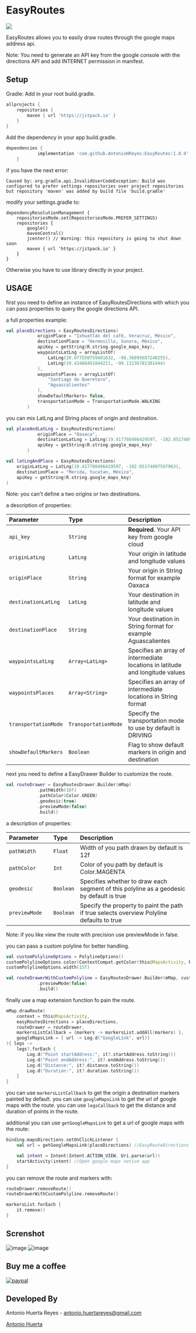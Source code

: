 # EasyRoutes
[![](https://jitpack.io/v/AntonioHReyes/EasyRoutes.svg)](https://jitpack.io/#AntonioHReyes/EasyRoutes)

EasyRoutes allows you to easily draw routes through the google maps address api.

Note: You need to generate an API key from the google console with the directions API and add INTERNET permission in manifest.

## Setup
Gradle:
Add in your root build.gradle.

```gradle
allprojects {
    repositories {
        maven { url 'https://jitpack.io' }
    }
}
```

Add the dependency in your app build.gradle.

```gradle
dependencies {
	        implementation 'com.github.AntonioHReyes:EasyRoutes:1.0.9'
	}
```

if you have the next error:

```
Caused by: org.gradle.api.InvalidUserCodeException: Build was configured to prefer settings repositories over project repositories but repository 'maven' was added by build file 'build.gradle'
```

modify your settings.gradle to:
```
dependencyResolutionManagement {
    repositoriesMode.set(RepositoriesMode.PREFER_SETTINGS)
    repositories {
        google()
        mavenCentral()
        jcenter() // Warning: this repository is going to shut down soon
        maven { url 'https://jitpack.io' }
    }
}
```

Otherwise you have to use library directly in your project.

## USAGE

first you need to define an instance of EasyRoutesDirections with which
you can pass properties to query the google directions API.

a full properties example:

```kotlin
val placeDirections = EasyRoutesDirections(
            originPlace = "Ixhuatlán del café, Veracruz, México",
            destinationPlace = "Hermosillo, Sonora, México",
            apiKey = getString(R.string.google_maps_key),
            waypointsLatLng = arrayListOf(
                LatLng(20.077550759401632, -98.36895687240255),
                LatLng(19.43488491844211, -99.13136781301444)
            ),
            waypointsPlaces = arrayListOf(
                "Santiago de Queretaro",
                "Aguascalientes"
            ),
            showDefaultMarkers= false,
            transportationMode = TransportationMode.WALKING
        )
```

you can mix LatLng and String places of origin and destination.

```kotlin
val placeAndLatLng = EasyRoutesDirections(
            originPlace = "Oaxaca",
            destinationLatLng = LatLng(19.417708496429597, -102.05174097597963),
            apiKey = getString(R.string.google_maps_key)
        )

val latLngAndPlace = EasyRoutesDirections(
    originLatLng = LatLng(19.417708496429597, -102.05174097597963),
    destinationPlace = "Merida, Yucatan, México",
    apiKey = getString(R.string.google_maps_key)
)
```

Note: you can't define a two origins or two destinations.

a description of properties:

| Parameter             | Type                  | Description                                                                        |
| :--------             | :-------              | :----------------------------------------------------------------------------------|
| `api_key`             | `String`              | **Required**. Your API key from google cloud                                       |
| `originLatLng`        | `LatLng`              | Your origin in latitude and longitude values                                        |
| `originPlace`         | `String`              | Your origin in String format for example Oaxaca                                    |
| `destinationLatLng`   | `LatLng`              | Your destination in latitude and longitude values                                   |
| `destinationPlace`    | `String`              | Your destination in String format for example Aguascalientes                       |
| `waypointsLatLng`     | `Array<LatLng>`       | Specifies an array of intermediate locations in latitude and longitude values        |
| `waypointsPlaces`     | `Array<String>`       | Specifies an array of intermediate locations in String format                      |
| `transportationMode`  | `TransportationMode`  | Specify the transportation mode to use by default is DRIVING                       |
| `showDefaultMarkers`  | `Boolean`             | Flag to show default markers in origin and destination                             |

next you need to define a EasyDrawer Builder to customize the route.

```kotlin
val routeDrawer = EasyRoutesDrawer.Builder(mMap)
            .pathWidth(10f)
            .pathColor(Color.GREEN)
            .geodesic(true)
            .previewMode(false)
            .build()
```

a description of properties:

| Parameter             | Type                  | Description                                                                                       |
| :--------             | :-------              | :-------------------------------------------------------------------------------------            |
| `pathWidth`           | `Float`               | Width of you path drawn by default is 12f                                                        |
| `pathColor`           | `Int`                 | Color of you path by default is Color.MAGENTA                                                     |
| `geodesic`            | `Boolean`             | Specifies whether to draw each segment of this polyline as a geodesic by default is true          |
| `previewMode      `   | `Boolean`             | Specify the property to paint the path if true selects overview Polyline defaults to true         |

Note: if you like view the route with precision use previewMode in false.

you can pass a custom polyline for better handling.
```kotlin
val customPolylineOptions = PolylineOptions()
customPolylineOptions.color(ContextCompat.getColor(this@MapsActivity, R.color.red))
customPolylineOptions.width(15f)

val routeDrawerWithCustomPolyline = EasyRoutesDrawer.Builder(mMap, customPolylineOptions)
            .previewMode(false)
            .build()
```

finally use a map extension function fo pain the route.
```kotlin
mMap.drawRoute(
    context = this@MapsActivity,
    easyRoutesDirections = placeDirections,
    routeDrawer = routeDrawer,
    markersListCallback = {markers -> markersList.addAll(markers) },
    googleMapsLink = { url -> Log.d("GoogleLink", url)}
){ legs ->
    legs?.forEach {
        Log.d("Point startAddress:", it?.startAddress.toString())
        Log.d("Point endAddress:", it?.endAddress.toString())
        Log.d("Distance:", it?.distance.toString())
        Log.d("Duration:", it?.duration.toString())
    }
}
```

you can use ```markersListCallback``` to get the origin a destination markers painted by default.
you can use ```googleMapsLink``` to get the url of google maps with the route.
you can use ```legsCallback``` to get the distance and duration of points in the route.

additional you can use ```getGoogleMapsLink``` to get a url of google maps with the route:

```kotlin
binding.mapsDirections.setOnClickListener { 
    val url = getGoogleMapsLink(placeDirections) //EasyRouteDirections instance like parameter

    val intent = Intent(Intent.ACTION_VIEW, Uri.parse(url))
    startActivity(intent) //Open google maps native app
}
```

you can remove the route and markers with:

```kotlin
routeDrawer.removeRoute()
routeDrawerWithCustomPolyline.removeRoute()

markersList.forEach { 
    it.remove()
}
```

Screnshot
---
![image](screenshots/easyroute.png)
![image](screenshots/googlemaps.png)


Buy me a coffee
---

[![paypal](https://www.paypalobjects.com/en_US/i/btn/btn_donateCC_LG.gif)](https://www.paypal.com/donate/?hosted_button_id=6RV93BSM8E364)


Developed By
------------
Antonio Huerta Reyes - antonio.huertareyes@gmail.com

[Antonio Huerta](https://github.com/AntonioHReyes)
